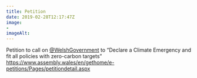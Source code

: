 ```yaml
---
title: Petition
date: 2019-02-28T12:17:47Z
image: 
- 
imageAlt: 
---
```


Petition to call on [@WelshGovernment](https://mobile.twitter.com/WelshGovernment) to “Declare a Climate Emergency and fit all policies with zero-carbon targets” <https://www.assembly.wales/en/gethome/e-petitions/Pages/petitiondetail.aspx>
